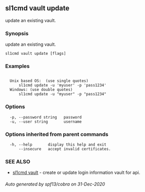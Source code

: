 ## sl1cmd vault update

update an existing vault.

### Synopsis

update an existing vault.

```
sl1cmd vault update [flags]
```

### Examples

```
  
  Unix based OS:  (use single quotes)
      sl1cmd update -u 'myuser' -p 'pass1234'
  Windows: (use double quotes)
      sl1cmd update -u "myuser" -p "pass1234"
```

### Options

```
  -p, --password string   password
  -u, --user string       username
```

### Options inherited from parent commands

```
  -h, --help       display this help and exit
      --insecure   accept invalid certificates.
```

### SEE ALSO

* [sl1cmd vault](sl1cmd_vault.md)	 - create or update login information vault for api.

###### Auto generated by spf13/cobra on 31-Dec-2020
